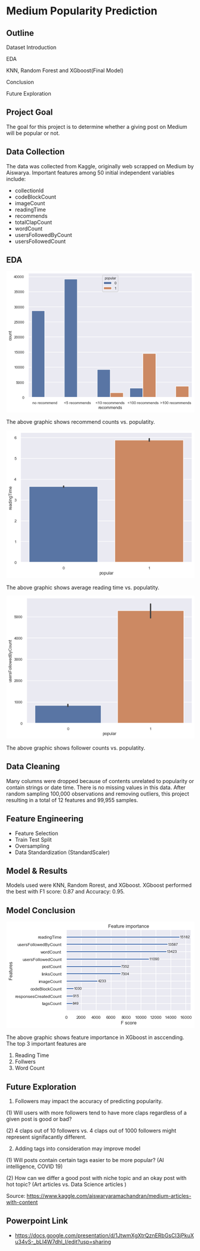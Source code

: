 # Medium Popularity Prediction

## Outline

Dataset Introduction

EDA

KNN, Random Forest and XGboost(Final Model)

Conclusion

Future Exploration

## Project Goal
The goal for this project is to determine whether a giving post on Medium will be popular or not.

## Data Collection

The data was collected from Kaggle, originally web scrapped on Medium by Aiswarya. Important features among 50 initial independent variables include:
  -  collectionId
  -  codeBlockCount
  -  imageCount
  -  readingTime
  -  recommends
  -  totalClapCount
  -  wordCount
  -  usersFollowedByCount
  -  usersFollowedCount
## EDA
![recommend.png](recommend.png)

The above graphic shows recommend counts vs. populatity.

![readingtime.png](readingtime.png)

The above graphic shows average reading time vs. populatity.

![followers.png](followers.png)

The above graphic shows follower counts vs. populatity.

## Data Cleaning

Many columns were dropped because of contents unrelated to popularity or contain strings or date time. There is no missing values in this data. After random sampling 100,000 observations and removing outliers, this project resulting in a total of 12 features and 99,955 samples.

## Feature Engineering

-  Feature Selection
-  Train Test Split
-  Oversampling
-  Data Standardization (StandardScaler)

## Model & Results

Models used were KNN, Random Rorest, and XGboost. XGboost performed the best with F1 score: 0.87 and Accuracy: 0.95.

## Model Conclusion

![xgboost.png](xgboost.png)

The above graphic shows feature importance in XGboost in asccending. The top 3 important features are 

1. Reading Time
2. Follwers
3. Word Count

## Future Exploration

1. Followers may impact the accuracy of predicting popularity. 

(1) Will users with more followers tend to have more claps regardless of a given post is good or bad? 

(2) 4 claps out of 10 followers vs. 4 claps out of 1000 followers might represent signifacantly different.

2. Adding tags into consideration may improve model

(1) Will posts contain certain tags easier to be more popular? (AI intelligence, COVID 19)

(2) How can we differ a good post with niche topic and an okay post with hot topic? (Art articles vs. Data Science articles )

Source: https://www.kaggle.com/aiswaryaramachandran/medium-articles-with-content

## Powerpoint Link
- https://docs.google.com/presentation/d/1JtwmXgXtrQznERbGsCI3jPkuXu34vS-_bLI4W7dhl_I/edit?usp=sharing
